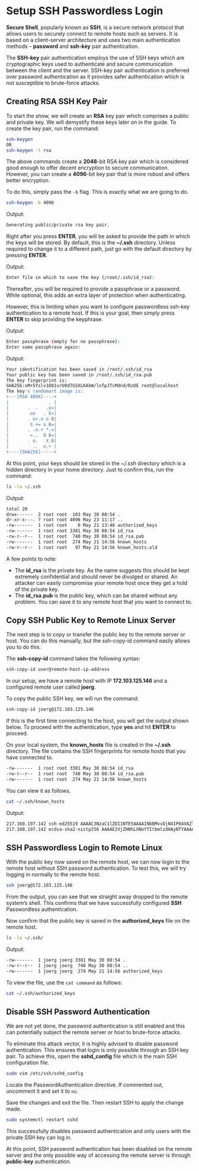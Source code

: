 # Setup SSH Passwordless Login

**Secure Shell**, popularly known as **SSH**, is a secure network protocol that allows users to securely connect to remote hosts such as servers. It is based on a client-server architecture and uses two main authentication methods – **password** and **ssh-key** pair authentication.

The **SSH-key** pair authentication employs the use of SSH keys which are cryptographic keys used to authenticate and secure communication between the client and the server. SSH-key pair authentication is preferred over password authentication as it provides safer authentication which is not susceptible to brute-force attacks.

## Creating RSA SSH Key Pair

To start the show, we will create an **RSA** key pair which comprises a public and private key. We will demystify these keys later on in the guide. To create the key pair, run the command:

```bash
ssh-keygen
OR
ssh-keygen -t rsa
```

The above commands create a **2048**-bit RSA key pair which is considered good enough to offer decent encryption to secure communication. However, you can create a **4096**-bit key pair that is more robust and offers better encryption.

To do this, simply pass the `-b` flag. This is exactly what we are going to do.

```bash
ssh-keygen -b 4096
```

Output:

```bash
Generating public/private rsa key pair.
```

Right after you press **ENTER**, you will be asked to provide the path in which the keys will be stored. By default, this is the **~/.ssh** directory. Unless required to change it to a different path, just go with the default directory by pressing **ENTER**.

Output:

```bash
Enter file in which to save the key (/root/.ssh/id_rsa):
```

Thereafter, you will be required to provide a passphrase or a password. While optional, this adds an extra layer of protection when authenticating.

However, this is limiting when you want to configure passwordless ssh-key authentication to a remote host. If this is your goal, then simply press **ENTER** to skip providing the keyphrase.

Output:

```bash
Enter passphrase (empty for no passphrase):
Enter same passphrase again:
```

Output:

```bash
Your identification has been saved in /root/.ssh/id_rsa
Your public key has been saved in /root/.ssh/id_rsa.pub
The key fingerprint is:
SHA256:xM+5Yslv1O81srU0d7GSXLKAkW/lnfpJTcMdnd/RzOE root@localhost
The key's randomart image is:
+---[RSA 4096]----+
|               . |
|       .  .   .o=|
|        oo   . E=|
|       . o+.o o B|
|        S.+= o B=|
|       . .o.+ *.=|
|        =..  O B=|
|       . o.   X.B|
|         ..  o.+ |
+----[SHA256]-----+
```

At this point, your keys should be stored in the *~/.ssh* directory which is a hidden directory in your home directory. Just to confirm this, run the command:

```bash
ls -la ~/.ssh
```

Output:

```bash
total 20
drwx------  2 root root  103 May 30 08:54 .
dr-xr-x---. 7 root root 4096 May 23 11:17 ..
-rw-------  1 root root    0 May 21 13:48 authorized_keys
-rw-------  1 root root 3381 May 30 08:54 id_rsa
-rw-r--r--  1 root root  740 May 30 08:54 id_rsa.pub
-rw-------  1 root root  274 May 21 14:56 known_hosts
-rw-r--r--  1 root root   97 May 21 14:56 known_hosts.old
```

A few points to note:

- The **id_rsa** is the private key. As the name suggests this should be kept extremely confidential and should never be divulged or shared. An attacker can easily compromise your remote host once they get a hold of the private key.
- The **id_rsa.pub** is the public key, which can be shared without any problem. You can save it to any remote host that you want to connect to.

## Copy SSH Public Key to Remote Linux Server

The next step is to copy or transfer the public key to the remote server or host. You can do this manually, but the ssh-copy-id command easily allows you to do this.

The **ssh-copy-id** command takes the following syntax:

```bash
ssh-copy-id user@remote-host-ip-address
```

In our setup, we have a remote host with IP **172.103.125.146** and a configured remote user called **joerg**.

To copy the public SSH key, we will run the command:

```bash
ssh-copy-id joerg@172.103.125.146
```

If this is the first time connecting to the host, you will get the output shown below. To proceed with the authentication, type **yes** and hit **ENTER** to proceed.

On your local system, the **known_hosts** file is created in the **~/.ssh** directory. The file contains the SSH fingerprints for remote hosts that you have connected to.

```bash
-rw-------  1 root root 3381 May 30 08:54 id_rsa
-rw-r--r--  1 root root  740 May 30 08:54 id_rsa.pub
-rw-------  1 root root  274 May 21 14:56 known_hosts
```

You can view it as follows.

```bash
cat ~/.ssh/known_hosts
```

Output:

```bash
217.160.197.142 ssh-ed25519 AAAAC3NzaC1lZDI1NTE5AAAAINbBMvvDjN4IP04VAZlDH42A+HL25ifeIK9CorAvaMA/
217.160.197.142 ecdsa-sha2-nistp256 AAAAE2VjZHNhLXNoYTItbmlzdHAyNTYAAAAIbmlzdHAyNTYAAABBBFjDE2sDVlaHhXudMMsLEuJvY+nBuTbwLGpQkLaJ5oxIR9vXinw/2dSzqnDAlrmJ1ZgWKQnvPh7Mz770Hp/sobU=
```

## SSH Passwordless Login to Remote Linux

With the public key now saved on the remote host, we can now login to the remote host without SSH password authentication. To test this, we will try logging in normally to the remote host.

```bash
ssh joerg@172.103.125.146
```

From the output, you can see that we straight away dropped to the remote system’s shell. This confirms that we have successfully configured **SSH** Passwordless authentication.

Now confirm that the public key is saved in the **authorized_keys** file on the remote host.

```bash
ls -la ~/.ssh/
```

Output:


```bash
-rw-------  1 joerg joerg 3381 May 30 08:54 .
-rw-r--r--  1 joerg joerg  740 May 30 08:54 ..
-rw-------  1 joerg joerg  274 May 21 14:56 authorized_keys
```

To view the file, use the `cat command` as follows:

```bash
cat ~/.ssh/authorized_keys
```

## Disable SSH Password Authentication

We are not yet done, the password authentication is still enabled and this can potentially subject the remote server or host to brute-force attacks.

To eliminate this attack vector, it is highly advised to disable password authentication. This ensures that login is only possible through an SSH key pair. To achieve this, open the **sshd_config** file which is the main SSH configuration file.

```bash
sudo vim /etc/ssh/sshd_config
```

Locate the PasswordAuthentication directive. If commented out, uncomment it and set it to `no`.

Save the changes and exit the file. Then restart SSH to apply the change made.

```bash
sudo systemctl restart sshd
```

This successfully disables password authentication and only users with the private SSH key can log in.

At this point, SSH password authentication has been disabled on the remote server and the only possible way of accessing the remote server is through **public-key** authentication.
